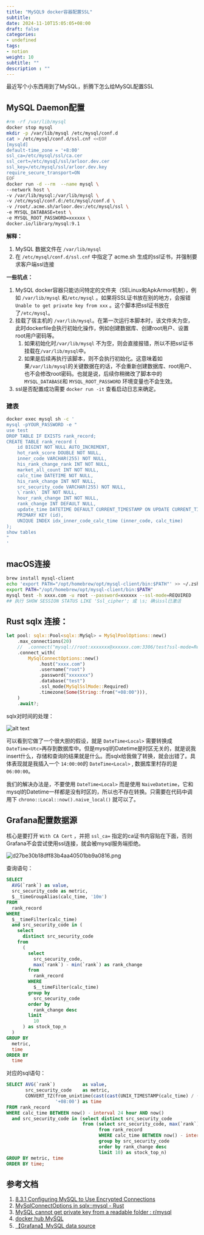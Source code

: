 ```yaml
---
title: "MySQL9 docker容器配置SSL"
subtitle:
date: 2024-11-10T15:05:05+08:00
draft: false
categories: 
- undefined
tags: 
- notion
weight: 10
subtitle: ""
description : ""
---
```


最近写个小东西用到了MySQL，折腾下怎么给MySQL配置SSL
<!--more-->

## MySQL Daemon配置

```bash
#rm -rf /var/lib/mysql
docker stop mysql
mkdir -p /var/lib/mysql /etc/mysql/conf.d
cat > /etc/mysql/conf.d/ssl.cnf <<EOF
[mysqld]
default-time_zone = '+8:00'
ssl_ca=/etc/mysql/ssl/ca.cer
ssl_cert=/etc/mysql/ssl/arloor.dev.cer
ssl_key=/etc/mysql/ssl/arloor.dev.key
require_secure_transport=ON
EOF
docker run -d --rm  --name mysql \
--network host \
-v /var/lib/mysql:/var/lib/mysql \
-v /etc/mysql/conf.d:/etc/mysql/conf.d \
-v /root/.acme.sh/arloor.dev:/etc/mysql/ssl \
-e MYSQL_DATABASE=test \
-e MYSQL_ROOT_PASSWORD=xxxxxx \
docker.io/library/mysql:9.1 
```

**解释：**

1. MySQL 数据文件在 `/var/lib/mysql`
2. 在 `/etc/mysql/conf.d/ssl.cnf` 中指定了 acme.sh 生成的ssl证书，并强制要求客户端ssl连接

**一些坑点：**

1. MySQL docker容器只能访问特定的文件夹（SELinux和ApkArmor机制），例如 `/var/lib/mysql` 和`/etc/mysql` 。如果将SSL证书放在别的地方，会报错  `Unable to get private key from xxx` 。这个脚本把ssl证书放在了`/etc/mysql`。
2. 挂载了宿主机的 `/var/lib/mysql`。在第一次运行本脚本时，该文件夹为空，此时dockerfile会执行初始化操作，例如创建数据库、创建root用户、设置root用户密码等。
    1. 如果初始化时`/var/lib/mysql` 不为空，则会直接报错，所以不把ssl证书挂载在`/var/lib/mysql`中。
    2. 如果是后续再执行该脚本，则不会执行初始化。这意味着如果`/var/lib/mysql`的关键数据在的话，不会重新创建数据库、root用户、也不会修改root密码。也就是说，后续你稍微改了脚本中的 `MYSQL_DATABASE`和 `MYSQL_ROOT_PASSWORD` 环境变量也不会生效。
3. ssl是否配置成功需要 `docker run -it` 查看启动日志来确定。

### 建表

```bash
docker exec mysql sh -c '
mysql -pYOUR_PASSWORD -e "
use test
DROP TABLE IF EXISTS rank_record;
CREATE TABLE rank_record (
    id BIGINT NOT NULL AUTO_INCREMENT,
    hot_rank_score DOUBLE NOT NULL,
    inner_code VARCHAR(255) NOT NULL,
    his_rank_change_rank INT NOT NULL,
    market_all_count INT NOT NULL,
    calc_time DATETIME NOT NULL,
    his_rank_change INT NOT NULL,
    src_security_code VARCHAR(255) NOT NULL,
    \`rank\` INT NOT NULL,
    hour_rank_change INT NOT NULL,
    rank_change INT DEFAULT NULL,
    update_time DATETIME DEFAULT CURRENT_TIMESTAMP ON UPDATE CURRENT_TIMESTAMP,
    PRIMARY KEY (id),
    UNIQUE INDEX idx_inner_code_calc_time (inner_code, calc_time)
);
show tables
"
'
```

## macOS连接

```bash
brew install mysql-client
echo 'export PATH="/opt/homebrew/opt/mysql-client/bin:$PATH"' >> ~/.zshrc
export PATH="/opt/homebrew/opt/mysql-client/bin:$PATH"
mysql test -h xxxx.com -u root --password=xxxxxx --ssl-mode=REQUIRED
## 执行 SHOW SESSION STATUS LIKE 'Ssl_cipher'; 或 \s; 确认ssl已激活
```

## Rust sqlx 连接：

```rust
let pool: sqlx::Pool<sqlx::MySql> = MySqlPoolOptions::new()
    .max_connections(20)
    //  .connect("mysql://root:xxxxxxx@xxxxxx.com:3306/test?ssl-mode=Required")
    .connect_with(
        MySqlConnectOptions::new()
            .host("xxxx.com")
            .username("root")
            .password("xxxxxxx")
            .database("test")
            .ssl_mode(MySqlSslMode::Required)
            .timezone(Some(String::from("+08:00"))),
    )
    .await?;
```

sqlx对时间的处理：

![alt text](/img/sqlx-decode-datetime-by-ref.png)

可以看到它做了一个很大胆的假设，就是 `DateTime<Local>` 需要转换成 `DateTime<Utc>`再存到数据库中。但是mysql的Datetime是时区无关的，就是说我insert什么，存储和查询的结果就是什么。而sqlx给我做了转换，就会出错了。具体表现就是我插入一个 `14:00:00`的 `DateTime<Local>` , 数据库里村存的是 `06:00:00`。

我们的解决办法是，不要使用 `DateTime<Local>` 而是使用 `NaiveDatetime`，它和mysql的Datetime一样都是没有时区的，所以也不存在转换。只需要在代码中调用下 `chrono::Local::now().naive_local()` 就可以了。

## Grafana配置数据源

核心是要打开 `With CA Cert` ，并把 `ssl_ca=` 指定的ca证书内容贴在下面，否则Grafana不会尝试使用ssl连接，就会被mysql服务端拒绝。 

![d27be30b18dff83b4aa40501bb9a0816.png](/img/d27be30b18dff83b4aa40501bb9a0816.png)

查询语句：

```sql
SELECT
  AVG(`rank`) as value,
  src_security_code as metric,
  $__timeGroupAlias(calc_time, '10m')
FROM
  rank_record
WHERE
  $__timeFilter(calc_time)
  and src_security_code in (
    select
      distinct src_security_code
    from
      (
        select
          src_security_code,
          max(`rank`) - min(`rank`) as rank_change
        from
          rank_record
        WHERE
          $__timeFilter(calc_time)
        group by
          src_security_code
        order by
          rank_change desc
        limit
          10
      ) as stock_top_n
  )
GROUP BY
  metric,
  time
ORDER BY
  time
```

对应的sql语句：

```sql
SELECT AVG(`rank`)          as value,
       src_security_code    as metric,
       CONVERT_TZ(from_unixtime(cast(cast(UNIX_TIMESTAMP(calc_time) / (600) as signed) * 600 as signed)), 'UTC',
                  '+08:00') as time
FROM rank_record
WHERE calc_time BETWEEN now() - interval 24 hour AND now()
  and src_security_code in (select distinct src_security_code
                            from (select src_security_code, max(`rank`) - min(`rank`) as rank_change
                                  from rank_record
                                  WHERE calc_time BETWEEN now() - interval 24 hour AND now()
                                  group by src_security_code
                                  order by rank_change desc
                                  limit 10) as stock_top_n)
GROUP BY metric, time
ORDER BY time;
```

## 参考文档

1. [8.3.1 Configuring MySQL to Use Encrypted Connections](https://dev.mysql.com/doc/refman/9.1/en/using-encrypted-connections.html)
2. [MySqlConnectOptions in sqlx::mysql - Rust](https://docs.rs/sqlx/latest/sqlx/mysql/struct.MySqlConnectOptions.html)
3. [MySQL cannot get private key from a readable folder : r/mysql](https://www.reddit.com/r/mysql/comments/1enwniu/mysql_cannot_get_private_key_from_a_readable/)
4. [docker hub MySQL](https://hub.docker.com/_/mysql)
5. [【Grafana】MySQL data source](https://grafana.com/docs/grafana/latest/datasources/mysql/)
